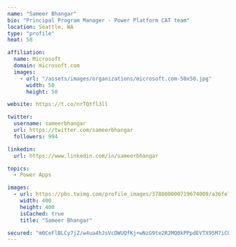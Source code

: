 ```yaml
---
name: "Sameer Bhangar"
bio: "Principal Program Manager - Power Platform CAT team"
location: Seattle, WA
type: "profile"
heat: 58

affiliation:
  name: Microsoft
  domain: microsoft.com
  images:
    - url: "/assets/images/organizations/microsoft.com-50x50.jpg"
      width: 50
      height: 50

website: https://t.co/nrTQtfl3ll

twitter:
  username: sameerbhangar
  url: https://twitter.com/sameerbhangar
  followers: 994

linkedin:
  url: https://www.linkedin.com/in/sameerbhangar

topics:
  - Power Apps

images:
  - url: https://pbs.twimg.com/profile_images/378800000719674009/a36fe7ddfab1778b76e5793772e43798_400x400.jpeg
    width: 400
    height: 400
    isCached: true
    title: "Sameer Bhangar"

secured: "m0CeFlBLCy7jZ/w4ua4hJsVcDWUQfKj+wNzG9te2R2MQ0kPPpdEVTX95M7iCO5SpZD1Ttuo4MO7b93Ttzv8BmdMPcR+wJZ98vr5i9htLgfvWF91TEeVjzlWz9bxvs1QD+DZ6wx8hTvOzC0y9MYPcxe7XPge8B16a2S5U9zs03tJIR+ijM5Ifl/cgkV/KNinmnzMRoMvX8I/fJOPiNDxFF0HroFAJDxFC2DEDgCiTXn5G3CyUZF8rHN3g+75ybPPbzmKsQM0NoT8GPstd9jz8H5XdJCygZUfTRKn8OKZsQQswG26Ph0jpJAfhQtBoH1j3f+Fce3s1DHQaYMJsHHRmae8+5vMnRbDaPHFSEIRPsdQ3aUMCTvn2+DQKL5qa7buHfKdiw4kL5fvMcr74QKPNgA==;49MBuVW4tugpHX8Iscra3Q=="
---
```



